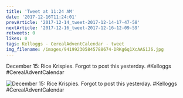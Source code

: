 ```yaml
---
title: 'Tweet at 11:24 AM'
date: '2017-12-16T11:24:01'
prevArticle: '2017-12-14_tweet-2017-12-14-17-47-58'
nextArticle: '2017-12-16_tweet-2017-12-16-12-09-59'
retweets: 0
likes: 0
tags: Kelloggs - CerealAdventCalendar - tweet
img_filename: /images/941992305845788674-DRKg6q1XcAAS1J6.jpg
---
```

December 15: Rice Krispies. Forgot to post this yesterday. #Kelloggs #CerealAdventCalendar

![December 15: Rice Krispies. Forgot to post this yesterday. #Kelloggs #CerealAdventCalendar](/images/941992305845788674-DRKg6q1XcAAS1J6.jpg "December 15: Rice Krispies. Forgot to post this yesterday. #Kelloggs #CerealAdventCalendar")